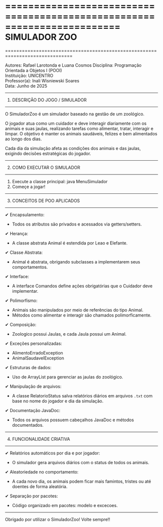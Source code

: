 ========================================================================
SIMULADOR ZOO 
==============================================================================
==============================================================================

Autores: Rafael Larotonda e Luana Cosmos
Disciplina: Programação Orientada a Objetos I (POOI)  
Instituição: UNICENTRO  
Professor(a): Inali Wisniewski Soares  
Data: Junho de 2025

-----------------------------------------------------------
1. DESCRIÇÃO DO JOGO / SIMULADOR
-----------------------------------------------------------
O SimuladorZoo é um simulador baseado na gestão de um zoológico.

O jogador atua como um cuidador e deve interagir diariamente com os animais e suas jaulas, realizando tarefas como alimentar, tratar, interagir e limpar. O objetivo é manter os animais saudáveis, felizes e bem alimentados ao longo dos dias.

Cada dia da simulação afeta as condições dos animais e das jaulas, exigindo decisões estratégicas do jogador.

-----------------------------------------------------------
2. COMO EXECUTAR O SIMULADOR
-----------------------------------------------------------

1. Execute a classe principal:
   java MenuSimulador
2. Começe a jogar!

-----------------------------------------------------------
3. CONCEITOS DE POO APLICADOS
-----------------------------------------------------------

✔ Encapsulamento:
- Todos os atributos são privados e acessados via getters/setters.

✔ Herança:
- A classe abstrata Animal é estendida por Leao e Elefante.

✔ Classe Abstrata:
- Animal é abstrata, obrigando subclasses a implementarem seus comportamentos.

✔ Interface:
- A interface Comandos define ações obrigatórias que o Cuidador deve implementar.

✔ Polimorfismo:
- Animais são manipulados por meio de referências do tipo Animal.
- Métodos como alimentar e interagir são chamados polimorficamente.

✔ Composição:
- Zoologico possui Jaulas, e cada Jaula possui um Animal.

✔ Exceções personalizadas:
- AlimentoErradoException
- AnimalSaudavelException

✔ Estruturas de dados:
- Uso de ArrayList para gerenciar as jaulas do zoológico.

✔ Manipulação de arquivos:
- A classe RelatorioStatus salva relatórios diários em arquivos `.txt` com base no nome do jogador e dia da simulação.

✔ Documentação JavaDoc:
- Todos os arquivos possuem cabeçalhos JavaDoc e métodos documentados.

-----------------------------------------------------------
4. FUNCIONALIDADE CRIATIVA
-----------------------------------------------------------

✔ Relatórios automáticos por dia e por jogador:
- O simulador gera arquivos diários com o status de todos os animais.

✔ Aleatoriedade no comportamento:
- A cada novo dia, os animais podem ficar mais famintos, tristes ou até doentes de forma aleatória.

✔ Separação por pacotes:
- Código organizado em pacotes: modelo e excecoes.

-----------------------------------------------------------

Obrigado por utilizar o SimuladorZoo! Volte sempre!!
